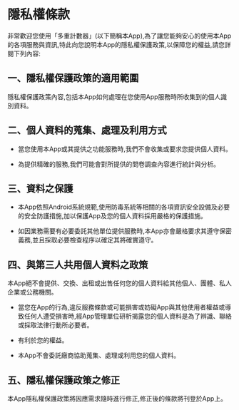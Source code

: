 # 隱私權條款

非常歡迎您使用「多重計數器」(以下簡稱本App),為了讓您能夠安心的使用本App的各項服務與資訊,特此向您說明本App的隱私權保護政策,以保障您的權益,請您詳閱下列內容:

## 一、隱私權保護政策的適用範圍

隱私權保護政策內容,包括本App如何處理在您使用App服務時所收集到的個人識別資料。

## 二、個人資料的蒐集、處理及利用方式

* 當您使用本App或其提供之功能服務時,我們不會收集或要求您提供個人資料。

* 為提供精確的服務,我們可能會對所提供的問卷調查內容進行統計與分析。

## 三、資料之保護

* 本App依照Android系統規範,使用防毒系統等相關的各項資訊安全設備及必要的安全防護措施,加以保護App及您的個人資料採用嚴格的保護措施。

* 如因業務需要有必要委託其他單位提供服務時,本App亦會嚴格要求其遵守保密義務,並且採取必要檢查程序以確定其將確實遵守。

## 四、與第三人共用個人資料之政策

本App絕不會提供、交換、出租或出售任何您的個人資料給其他個人、團體、私人企業或公務機關。

* 當您在App的行為,違反服務條款或可能損害或妨礙App與其他使用者權益或導致任何人遭受損害時,經App管理單位研析揭露您的個人資料是為了辨識、聯絡或採取法律行動所必要者。

* 有利於您的權益。

* 本App不會委託廠商協助蒐集、處理或利用您的個人資料。

## 五、隱私權保護政策之修正

本App隱私權保護政策將因應需求隨時進行修正,修正後的條款將刊登於App上。
